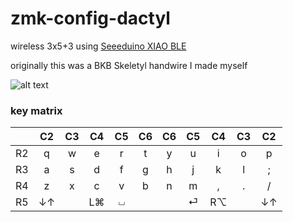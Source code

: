 # zmk-config-dactyl
wireless 3x5+3 using [Seeeduino XIAO BLE](https://wiki.seeedstudio.com/XIAO_BLE/)

originally this was a BKB Skeletyl handwire I made myself

![alt text](image.png)

### key matrix

|     | C2  | C3  | C4  | C5  | C6  | C6  | C5  | C4  | C3  | C2  |
| :-: | :-: | :-: | :-: | :-: | :-: | :-: | :-: | :-: | :-: | :-: |
| R2  |  q  |  w  |  e  |  r  |  t  |  y  |  u  |  i  |  o  |  p  |
| R3  |  a  |  s  |  d  |  f  |  g  |  h  |  j  |  k  |  l  |  ;  |
| R4  |  z  |  x  |  c  |  v  |  b  |  n  |  m  |  ,  |  .  |  /  |
| R5  | ↓↑  |     | L⌘  |  ⏘  |     |     |  ⏎  | R⌥  |     | ↓↑  |
